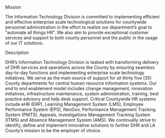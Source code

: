 Mission

The Information Technology Division is committed to implementing efficient and effective enterprise scale technological solutions for countywide personnel administration in the effort to realize our department’s goal to “automate all things HR”. We also aim to provide exceptional customer services and support to both county personnel and the public in the usage of our IT solutions.

Description

DHR’s Information Technology Division is tasked with transforming delivery of DHR services and operations across the County by ensuring seamless day-to-day functions and implementing enterprise scale technology initiatives. We serve as the main source of support for all thirty five (35) County departments for central human resource information systems. Our end to end enablement model includes change management, innovation initiatives, infrastructure maintenance, system administration, training, best practice advisory and help desk support. Critical Countywide HR systems include eHR (ERP), Learning Management System (LMS), Employee Performance System (EPS), NeoGov, Performance Management Tracking System (PMTS), Appeals, Investigations Management Tracking System (ITMS) and Absence Management System (AMS). We continually strive to identify, define and implement innovative solutions to further DHR and LA County’s mission to be the employer of choice.


